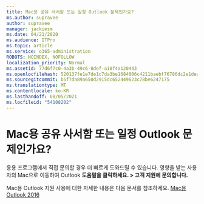 ```yaml
---
title: Mac용 공유 사서함 또는 일정 Outlook 문제인가요?
ms.author: supravee
author: supravee
manager: jackiesm
ms.date: 04/21/2020
ms.audience: ITPro
ms.topic: article
ms.service: o365-administration
ROBOTS: NOINDEX, NOFOLLOW
localization_priority: Normal
ms.assetid: 77d6f7c0-4a3b-49c6-8def-a18f4a120443
ms.openlocfilehash: 520137fe1e7de1c7da3be1684006c4211baebf76786dc2e1dea7acc91f82cc7a
ms.sourcegitcommit: b5f7da89a650d2915dc652449623c78be6247175
ms.translationtype: MT
ms.contentlocale: ko-KR
ms.lasthandoff: 08/05/2021
ms.locfileid: "54108202"
---
```

# <a name="shared-mailbox-or-calendar-issue-in-outlook-for-mac"></a>Mac용 공유 사서함 또는 일정 Outlook 문제인가요?

응용 프로그램에서 직접 문의할 경우 더 빠르게 도와드릴 수 있습니다. 영향을 받는 사용자의 Mac으로 이동하여 Outlook **도움말을 클릭하세요. \> 고객 지원에 문의합니다.** 
  
Mac용 Outlook 지원 사용에 대한 자세한 내용은 다음 문서를 참조하세요. [Mac용 Outlook 2016](https://answers.microsoft.com/msoffice/forum/msoffice_outlook-mso_mac-mso_mac2016/new-contact-support-feature-in-outlook-2016-for/d4fc21c4-25e2-4e10-b943-1fba6542b517)
  

